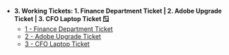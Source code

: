 - <b>3. Working Tickets: 1. Finance Department Ticket | 2. Adobe Upgrade Ticket | 3. CFO Laptop Ticket 🪟</b>
  - [1 - Finance Department Ticket](https://github.com/cyberwahid01/3.3.1-Finance-Department-Ticket)
  - [2 - Adobe Upgrade Ticket](https://github.com/cyberwahid01/3.3.2-Adobe-Upgrade-Ticket)
  - [3 - CFO Laptop Ticket](https://github.com/cyberwahid01/3.3.3-CFO-Laptop-Ticket)
